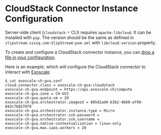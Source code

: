 # CloudStack Connector Instance Configuration

Server-side client (`cloudstack-*` CLI) requires `apache-libcloud`.  It can be
installed with `pip`.  The version should be the same as defined in
`slipstream.sixsq.com:SlipStream:pom.xml` with `libcloud.version` property.

To create and configure a CloudStack connector instance, you can [drop a file in your configuration](http://ssdocs.sixsq.com/documentation/developer_guide/configuration_files.html).

Here is an example, which will configure the CloudStack connector to interact with [Exoscale](http://exoscale.ch):

    $ cat exoscale-ch-gva.conf
    cloud.connector.class = exoscale-ch-gva:cloudstack
    exoscale-ch-gva.endpoint = https://api.exoscale.ch/compute
    exoscale-ch-gva.zone = CH-GV2
    exoscale-ch-gva.quota.vm = 20
    exoscale-ch-gva.orchestrator.imageid = 605d1ad4-b3b2-4b60-af99-843c7b8278f8
    exoscale-ch-gva.orchestrator.instance.type = Micro
    exoscale-ch-gva.orchestrator.ssh.password =
    exoscale-ch-gva.orchestrator.ssh.username =
    exoscale-ch-gva.native-contextualization = linux-only
    exoscale-ch-gva.max.iaas.workers = 20

